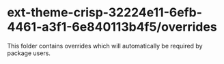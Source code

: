 # ext-theme-crisp-32224e11-6efb-4461-a3f1-6e840113b4f5/overrides

This folder contains overrides which will automatically be required by package users.
